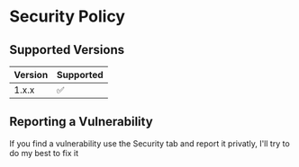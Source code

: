 # Security Policy

## Supported Versions
| Version | Supported          |
| ------- | ------------------ |
| 1.x.x   | :white_check_mark: |

## Reporting a Vulnerability

If you find a vulnerability use the Security tab and report it privatly, I'll try to do my best to fix it
